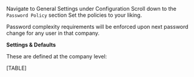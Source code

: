 Navigate to General Settings under Configuration Scroll down to the
`Password Policy` section Set the policies to your liking.

Password complexity requirements will be enforced upon next password
change for any user in that company.

**Settings & Defaults**

These are defined at the company level:

[TABLE]
